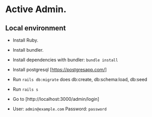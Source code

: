# Active Admin.

## Local environment

* Install Ruby.

* Install bundler.

* Install dependencies with bundler: `bundle install`

* Install postgresql [https://postgresapp.com/]

* Run `rails db:migrate` does db:create, db:schema:load, db:seed

* Run `rails s`

* Go to [http://localhost:3000/admin/login]

* User: `admin@example.com` Password: `password`

